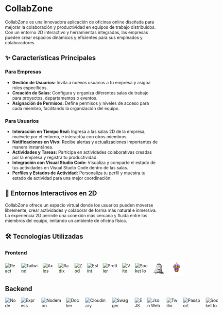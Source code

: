 # CollabZone

CollabZone es una innovadora aplicación de oficinas online diseñada para mejorar la colaboración y productividad en equipos de trabajo distribuidos. Con un entorno 2D interactivo y herramientas integradas, las empresas pueden crear espacios dinámicos y eficientes para sus empleados y colaboradores.

## ✨ Características Principales

### Para Empresas

- **Gestión de Usuarios:** Invita a nuevos usuarios a tu empresa y asigna roles específicos.
- **Creación de Salas:** Configura y organiza diferentes salas de trabajo para proyectos, departamentos o eventos.
- **Asignación de Permisos:** Define permisos y niveles de acceso para cada miembro, facilitando la organización del equipo.

### Para Usuarios

- **Interacción en Tiempo Real:** Ingresa a las salas 2D de la empresa, muévete por el entorno, e interactúa con otros miembros.
- **Notificaciones en Vivo:** Recibe alertas y actualizaciones importantes de manera instantánea.
- **Actividades y Tareas:** Participa en actividades colaborativas creadas por la empresa y registra tu productividad.
- **Integración con Visual Studio Code:** Visualiza y comparte el estado de tus actividades en Visual Studio Code dentro de las salas.
- **Perfiles y Estados de Actividad:** Personaliza tu perfil y muestra tu estado de actividad para una mejor coordinación.

## 🏢 Entornos Interactivos en 2D

CollabZone ofrece un espacio virtual donde los usuarios pueden moverse libremente, crear actividades y colaborar de forma más natural e inmersiva. La experiencia 2D permite una conexión más cercana y fluida entre los miembros del equipo, imitando un ambiente de oficina física.

## 🛠️ Tecnologías Utilizadas

### Frontend

<div style="display: flex; align-items: center; gap: 16px;">
  <img height="35" alt="React" src="https://cdn.simpleicons.org/react/61DAFB?viewbox=auto" />
  <img height="35" alt="Tailwind" src="https://cdn.simpleicons.org/tailwindcss/06B6D4?viewbox=auto" />
  <img height="35" alt="Axios" src="https://cdn.simpleicons.org/axios/5A29E4?viewbox=auto" />
  <img height="35" alt="Radix UI" src="https://cdn.simpleicons.org/radixui/161618?viewbox=auto" />
  <img height="35" alt="Zod" src="https://cdn.simpleicons.org/zod/3E67B1?viewbox=auto" />
  <img height="35" alt="Eslint" src="https://cdn.simpleicons.org/eslint/4B32C3?viewbox=auto" />
  <img height="35" alt="Prettier" src="https://cdn.simpleicons.org/prettier/F7B93E?viewbox=auto" />
  <img height="35" alt="Vite" src="https://cdn.simpleicons.org/vite/646CFF?viewbox=auto" />
  <img height="35" alt="Socket Io" src="https://cdn.simpleicons.org/socket.io/505050?viewbox=auto" />
  <img src="./.github/assets/jotai.png" alt="Jotai" width=35 height=35>
  <img src="./.github/assets/phaser.gif" alt="Phaser" width=50 height=50>
</div>

## Backend

<div style="display: flex; align-items: center; gap: 16px;">
  <img height="35" alt="Node JS" src="https://cdn.simpleicons.org/nodedotjs/5FA04E?viewbox=auto" />
  <img height="35" alt="Express" src="https://cdn.simpleicons.org/express/000000?viewbox=auto" />
  <img height="35" alt="Nodemon" src="https://cdn.simpleicons.org/nodemon/76D04B?viewbox=auto" />
  <img height="35" alt="Docker" src="https://cdn.simpleicons.org/docker/2496ED?viewbox=auto" />
  <img height="35" alt="Cloudinary" src="https://cdn.simpleicons.org/cloudinary/3448C5?viewbox=auto" />
  <img height="35" alt="Swagger" src="https://cdn.simpleicons.org/swagger/85EA2D?viewbox=auto" />
  <img height="35" alt="EJS" src="https://cdn.simpleicons.org/ejs/B4CA65?viewbox=auto" />
  <img height="35" alt="Json Web Tokens" src="https://cdn.simpleicons.org/jsonwebtokens/505050?viewbox=auto" />
  <img height="35" alt="Twilio" src="https://cdn.simpleicons.org/twilio/F22F46?viewbox=auto" />
  <img height="35" alt="Passport" src="https://cdn.simpleicons.org/passport/34E27A?viewbox=auto" />
  <img height="35" alt="Socket Io" src="https://cdn.simpleicons.org/socket.io/505050?viewbox=auto" />
</div>
